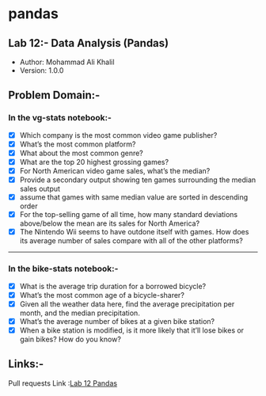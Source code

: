 # pandas

## Lab 12:- Data Analysis (Pandas)

- Author: Mohammad Ali Khalil
- Version: 1.0.0

## Problem Domain:-

### In the vg-stats notebook:-

- [x] Which company is the most common video game publisher?
- [x] What’s the most common platform?
- [x] What about the most common genre?
- [x] What are the top 20 highest grossing games?
- [x] For North American video game sales, what’s the median?
- [x] Provide a secondary output showing ten games surrounding the median sales output
- [x] assume that games with same median value are sorted in descending order
- [x] For the top-selling game of all time, how many standard deviations above/below the mean are its sales for North America?
- [x] The Nintendo Wii seems to have outdone itself with games. How does its average number of sales compare with all of the other platforms?

- - - - - - - - - - - - - - - - - - - - - - - - - -

### In the bike-stats notebook:-

- [x] What is the average trip duration for a borrowed bicycle?
- [x] What’s the most common age of a bicycle-sharer?
- [x] Given all the weather data here, find the average precipitation per month, and the median precipitation.
- [x] What’s the average number of bikes at a given bike station?
- [x] When a bike station is modified, is it more likely that it’ll lose bikes or gain bikes? How do you know?

## Links:-

Pull requests Link :[Lab 12 Pandas](https://github.com/moegts/pandas/pull/1)
